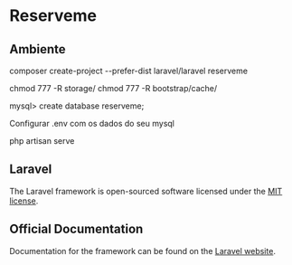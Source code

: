 # Reserveme

## Ambiente
composer create-project --prefer-dist laravel/laravel reserveme

chmod 777 -R storage/
chmod 777 -R bootstrap/cache/

mysql> create database reserveme;

Configurar .env com os dados do seu mysql

php artisan serve

## Laravel

The Laravel framework is open-sourced software licensed under the [MIT license](http://opensource.org/licenses/MIT).

## Official Documentation

Documentation for the framework can be found on the [Laravel website](http://laravel.com/docs).
